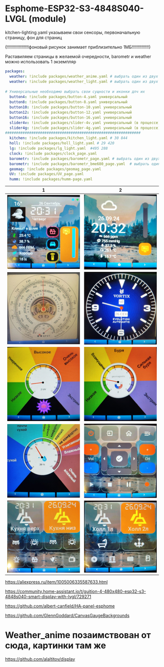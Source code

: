 # Esphome-ESP32-S3-4848S040-LVGL  (module)


kitchen-lighting.yaml указываем свои сенсоры, первоначальную страницу, фон для страниц 

(!!!!!!!!!!!!!!!!!!фоновый рисунок занимает приблизительно 1МБ!!!!!!!!!!!!!!)


Раставиляем страницы в желаемой очередности, barometr и  weather можно использовать 1 экземпляр
```yaml
packages:
  weather: !include packages/weather_anime.yaml # выбрать один из двух weather 
  weather: !include packages/weather_light.yaml # выбрать один из двух weather

# Универсальные необходимо выбрать свои сущности и иконки длч их
  button4: !include packages/button-4.yaml универсальный 
  button8: !include packages/button-8.yaml универсальный 
  button10: !include packages/button-10.yaml универсальный 
  button12: !include packages/button-12.yaml универсальный 
  button16: !include packages/button-16.yaml универсальный 
  slider4v: !include packages/slider-4v.yaml универсальный (в процессе)
  slider4g: !include packages/slider-4g.yaml универсальный (в процессе)
##############################################################
  kitchen: !include packages/kitchen_light.yaml # 30 844
  holl: !include packages/holl_light.yaml # 29 420
  lg: !include packages/lg_light.yaml  #495 288
  clock: !include packages/clock_page.yaml
  barometr: !include packages/barometr_page.yaml # выбрать один из двух barometr
  barometr: !include packages/barometr_bme680_page.yaml  # выбрать один из двух barometr
  geomag: !include packages/geomag_page.yaml
  UV: !include packages/UV_page.yaml
  humm: !include packages/humm-page.yaml
```

|  1                                                         | 2                                                         | 
|------------------------------------------------------------|-----------------------------------------------------------|
|  ![1](https://github.com/ananyevgv/Esphome-ESP32-S3-4848S040-LVGL/blob/main/img/weather_anime.jpg) | ![2](https://github.com/ananyevgv/Esphome-ESP32-S3-4848S040-LVGL/blob/main/img/weather.jpg) | 
|  ![1](https://github.com/ananyevgv/Esphome-ESP32-S3-4848S040-LVGL/blob/main/img/bar.jpg) | ![2](https://github.com/ananyevgv/Esphome-ESP32-S3-4848S040-LVGL/blob/main/img/clock.jpg) | 
|  ![1](https://github.com/ananyevgv/Esphome-ESP32-S3-4848S040-LVGL/blob/main/img/uv.jpg) | ![2](https://github.com/ananyevgv/Esphome-ESP32-S3-4848S040-LVGL/blob/main/img/geo.jpg) | 
|  ![1](https://github.com/ananyevgv/Esphome-ESP32-S3-4848S040-LVGL/blob/main/img/humm.jpg) | ![2](https://github.com/ananyevgv/Esphome-ESP32-S3-4848S040-LVGL/blob/main/img/lg.jpg) | 
|  ![1](https://github.com/ananyevgv/Esphome-ESP32-S3-4848S040-LVGL/blob/main/img/kith.jpg) | ![2](https://github.com/ananyevgv/Esphome-ESP32-S3-4848S040-LVGL/blob/main/img/holl.jpg) | 


https://aliexpress.ru/item/1005006335587633.html

https://community.home-assistant.io/t/guition-4-480x480-esp32-s3-4848s040-smart-display-with-lvgl/729271

https://github.com/albert-canfield/HA-panel-esphome

https://github.com/GlennGoddard/CanvasGaugeBackgrounds

# Weather_anime позаимствован от сюда, картинки там же
https://github.com/alaltitov/display
